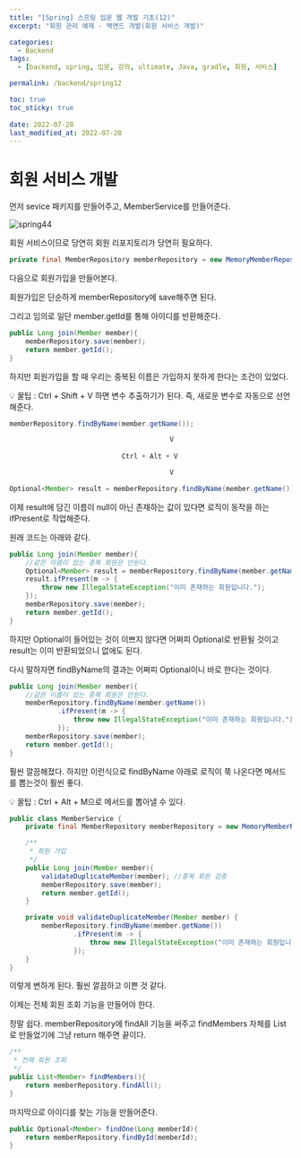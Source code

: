 ```yaml
---
title: "[Spring] 스프링 입문 웹 개발 기초(12)"
excerpt: "회원 관리 예제 - 백엔드 개발(회원 서비스 개발)"

categories:
  - Backend
tags:
  - [backend, spring, 입문, 강의, ultimate, Java, gradle, 회원, 서비스]

permalink: /backend/spring12

toc: true
toc_sticky: true
 
date: 2022-07-28
last_modified_at: 2022-07-28
---
```


# 회원 서비스 개발

먼저 sevice 패키지를 만들어주고, MemberService를 만들어준다.

![spring44](https://jsw6701.github.io/assets/images/posts_img/spring/44.png)

회원 서비스이므로 당연히 회원 리포지토리가 당연히 필요하다.

```java
private final MemberRepository memberRepository = new MemoryMemberRepository();
```

다음으로 회원가입을 만들어본다.

회원가입은 단순하게 memberRepository에 save해주면 된다.

그리고 임의로 일단 member.getId를 통해 아이디를 반환해준다.

```java
public Long join(Member member){
    memberRepository.save(member);
    return member.getId();
}
```

하지만 회원가입을 할 때 우리는 중복된 이름은 가입하지 못하게 한다는 조건이 있었다.

<aside>
💡 꿀팁 : Ctrl + Shift + V 하면 변수 추출하기가 된다. 즉, 새로운 변수로 자동으로 선언해준다.

</aside>

```java
memberRepository.findByName(member.getName());

										V
			
						 	Ctrl + Alt + V 

										V

Optional<Member> result = memberRepository.findByName(member.getName());
```

이제 result에 담긴 이름이 null이 아닌 존재하는 값이 있다면 로직이 동작을 하는 ifPresent로 작업해준다.

원래 코드는 아래와 같다.

```java
public Long join(Member member){
    //같은 이름이 있는 중복 회원은 안된다.
    Optional<Member> result = memberRepository.findByName(member.getName());
    result.ifPresent(m -> {
        throw new IllegalStateException("이미 존재하는 회원입니다.");
    });
    memberRepository.save(member);
    return member.getId();
}
```

하지만 Optional이 들어있는 것이 이쁘지 않다면 어쩌피 Optional로 반환될 것이고 result는 이미 반환되었으니 없애도 된다.

다시 말하자면 findByName의 결과는 어쩌피 Optional이니 바로 한다는 것이다.

```java
public Long join(Member member){
    //같은 이름이 있는 중복 회원은 안된다.
    memberRepository.findByName(member.getName())
            .ifPresent(m -> {
                throw new IllegalStateException("이미 존재하는 회원입니다.");
            });
    memberRepository.save(member);
    return member.getId();
}
```

훨씬 깔끔해졌다. 하지만 이런식으로 findByName 아래로 로직이 쭉 나온다면 메서드를 뽑는것이 훨씬 좋다.

<aside>
💡 꿀팁 : Ctrl + Alt + M으로 메서드를 뽑아낼 수 있다.

</aside>

```java
public class MemberService {
    private final MemberRepository memberRepository = new MemoryMemberRepository();

    /**
     * 회원 가입
     */
    public Long join(Member member){
        validateDuplicateMember(member); //중복 회원 검증
        memberRepository.save(member);
        return member.getId();
    }

    private void validateDuplicateMember(Member member) {
        memberRepository.findByName(member.getName())
                .ifPresent(m -> {
                    throw new IllegalStateException("이미 존재하는 회원입니다.");
                });
    }
}
```

이렇게 변하게 된다. 훨씬 깔끔하고 이쁜 것 같다.

이제는 전체 회원 조회 기능을 만들어야 한다.

정말 쉽다. memberRepository에 findAll 기능을 써주고 findMembers 자체를 List<Member>로 만들었기에 그냥 return 해주면 끝이다.

```java
/**
 * 전체 회원 조회
 */
public List<Member> findMembers(){
    return memberRepository.findAll();
}
```

마지막으로 아이디를 찾는 기능을 만들어준다.

```java
public Optional<Member> findOne(Long memberId){
    return memberRepository.findById(memberId);
}
```